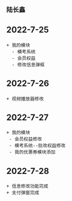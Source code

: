 ### 陆长鑫
  ## 2022-7-25
    + 我的模块
      - 模考系统
      - 会员权益
      - 修改信息弹框
  ## 2022-7-26
    + 视频播放器修改
   ## 2022-7-27
    + 我的模块
     - 会员权益修改
     - 模考系统--批改权益修改
     - 我的优惠券模块添加
  ## 2022-7-28
    + 信息修改功能完成
    + 支付弹窗完成